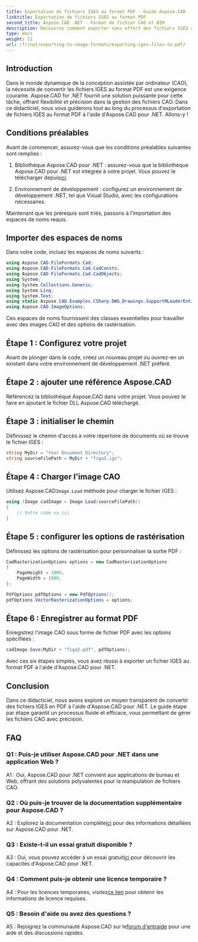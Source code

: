 ```yaml
---
title: Exportation de fichiers IGES au format PDF - Guide Aspose.CAD
linktitle: Exportation de fichiers IGES au format PDF
second_title: Aspose.CAD .NET - Format de fichier CAO et BIM
description: Découvrez comment exporter sans effort des fichiers IGES au format PDF à l'aide d'Aspose.CAD pour .NET. Suivez notre guide étape par étape pour une manipulation précise des fichiers CAO.
type: docs
weight: 11
url: /fr/net/exporting-to-image-formats/exporting-iges-files-to-pdf/
---
```

## Introduction

Dans le monde dynamique de la conception assistée par ordinateur (CAO), la nécessité de convertir les fichiers IGES au format PDF est une exigence courante. Aspose.CAD for .NET fournit une solution puissante pour cette tâche, offrant flexibilité et précision dans la gestion des fichiers CAO. Dans ce didacticiel, nous vous guiderons tout au long du processus d'exportation de fichiers IGES au format PDF à l'aide d'Aspose.CAD pour .NET. Allons-y !

## Conditions préalables

Avant de commencer, assurez-vous que les conditions préalables suivantes sont remplies :

1.  Bibliothèque Aspose.CAD pour .NET : assurez-vous que la bibliothèque Aspose.CAD pour .NET est intégrée à votre projet. Vous pouvez le télécharger depuis[ici](https://releases.aspose.com/cad/net/).

2. Environnement de développement : configurez un environnement de développement .NET, tel que Visual Studio, avec les configurations nécessaires.

Maintenant que les prérequis sont triés, passons à l’importation des espaces de noms requis.

## Importer des espaces de noms

Dans votre code, incluez les espaces de noms suivants :

```csharp
using Aspose.CAD.FileFormats.Cad;
using Aspose.CAD.FileFormats.Cad.CadConsts;
using Aspose.CAD.FileFormats.Cad.CadObjects;
using System;
using System.Collections.Generic;
using System.Linq;
using System.Text;
using static Aspose.CAD.Examples.CSharp.DWG_Drawings.SupportMLeaderEntityForDWGFormat;
using Aspose.CAD.ImageOptions;
```

Ces espaces de noms fournissent des classes essentielles pour travailler avec des images CAO et des options de rastérisation.

## Étape 1 : Configurez votre projet

Avant de plonger dans le code, créez un nouveau projet ou ouvrez-en un existant dans votre environnement de développement .NET préféré.

## Étape 2 : ajouter une référence Aspose.CAD

Référencez la bibliothèque Aspose.CAD dans votre projet. Vous pouvez le faire en ajoutant le fichier DLL Aspose.CAD téléchargé.

## Étape 3 : initialiser le chemin

Définissez le chemin d'accès à votre répertoire de documents où se trouve le fichier IGES :

```csharp
string MyDir = "Your Document Directory";
string sourceFilePath = MyDir + "figa2.igs";
```

## Étape 4 : Charger l'image CAO

 Utilisez Aspose.CAD`Image.Load` méthode pour charger le fichier IGES :

```csharp
using (Image cadImage = Image.Load(sourceFilePath))
{
    // Votre code va ici
}
```

## Étape 5 : configurer les options de rastérisation

Définissez les options de rastérisation pour personnaliser la sortie PDF :

```csharp
CadRasterizationOptions options = new CadRasterizationOptions
{
    PageHeight = 1000,
    PageWidth = 1000,
};

PdfOptions pdfOptions = new PdfOptions();
pdfOptions.VectorRasterizationOptions = options;
```

## Étape 6 : Enregistrer au format PDF

Enregistrez l'image CAO sous forme de fichier PDF avec les options spécifiées :

```csharp
cadImage.Save(MyDir + "figa2.pdf", pdfOptions);
```

Avec ces six étapes simples, vous avez réussi à exporter un fichier IGES au format PDF à l'aide d'Aspose.CAD pour .NET.

## Conclusion

Dans ce didacticiel, nous avons exploré un moyen transparent de convertir des fichiers IGES en PDF à l'aide d'Aspose.CAD pour .NET. Le guide étape par étape garantit un processus fluide et efficace, vous permettant de gérer les fichiers CAO avec précision.


## FAQ

### Q1 : Puis-je utiliser Aspose.CAD pour .NET dans une application Web ?

A1 : Oui, Aspose.CAD pour .NET convient aux applications de bureau et Web, offrant des solutions polyvalentes pour la manipulation de fichiers CAO.

### Q2 : Où puis-je trouver de la documentation supplémentaire pour Aspose.CAD ?

 A2 : Explorez la documentation complète[ici](https://reference.aspose.com/cad/net/) pour des informations détaillées sur Aspose.CAD pour .NET.

### Q3 : Existe-t-il un essai gratuit disponible ?

 A3 : Oui, vous pouvez accéder à un essai gratuit[ici](https://releases.aspose.com/) pour découvrir les capacités d'Aspose.CAD pour .NET.

### Q4 : Comment puis-je obtenir une licence temporaire ?

 A4 : Pour les licences temporaires, visitez[ce lien](https://purchase.aspose.com/temporary-license/) pour obtenir les informations de licence requises.

### Q5 : Besoin d'aide ou avez des questions ?

A5 : Rejoignez la communauté Aspose.CAD sur le[forum d'entraide](https://forum.aspose.com/c/cad/19) pour une aide et des discussions rapides.